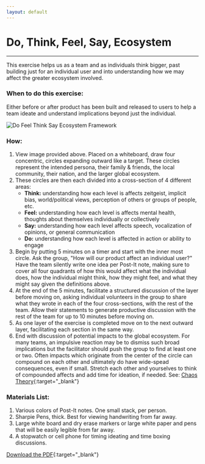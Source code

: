 ```yaml
---
layout: default
---
```


# Do, Think, Feel, Say, Ecosystem

* * *

This exercise helps us as a team and as individuals think bigger, past building just for an individual user and into understanding how we may affect the greater ecosystem involved.

### When to do this exercise: 

Either before or after product has been built and released to users to help a team ideate and understand implications beyond just the individual.

![Do Feel Think Say Ecosystem Framework](https://mkdale.github.com/ethics-frameworks/assets/img/DFTS-Ecosystem.jpg "five layer target image with four quadrants in on left right top and bottom")

### How: 

1. View image provided above. Placed on a whiteboard, draw four concentric, circles expanding outward like a target. These circles represent the intended persona, their family & friends, the local community, their nation, and the larger global ecosystem. 
2. These circles are then each divided into a cross-section of 4 different areas: 
    * **Think:** understanding how each level is affects zeitgeist, implicit bias, world/political views, perception of others or groups of people, etc. 
    * **Feel:** understanding how each level is affects mental health, thoughts about themselves individually or collectively
    * **Say:** understanding how each level affects speech, vocalization of opinions, or general communication
    * **Do:** understanding how each level is affected in action or ability to engage
3. Begin by putting 5 minutes on a timer and start with the inner most circle. Ask the group, "How will our product affect an individual user?" Have the team silently write one idea per Post-It note, making sure to cover all four quadrants of how this would affect what the individual does, how the individual might think, how they might feel, and what they might say given the definitions above.
4. At the end of the 5 minutes, facilitate a structured discussion of the layer before moving on, asking individual volunteers in the group to share what they wrote in each of the four cross-sections, with the rest of the team. Allow their statements to generate productive discussion with the rest of the team for up to 10 minutes before moving on.  
5. As one layer of the exercise is completed move on to the next outward layer, facilitating each section in the same way. 
6. End with discussion of potential impacts to the global ecosystem. For many teams, an impulsive reaction may be to dismiss such broad implications but the facilitator should push the group to find at least one or two. Often impacts which originate from the center of the circle can compound on each other and ultimately do have wide-spead consequences, even if small. Stretch each other and yourselves to think of compounded affects and add time for ideation, if needed. See: 
[Chaos Theory](https://en.wikipedia.org/wiki/Chaos_theory){:target="_blank"}

### Materials List:
1. Various colors of Post-It notes. One small stack, per person.
2. Sharpie Pens, thick. Best for viewing handwriting from far away.
3. Large white board and dry erase markers or large white paper and pens that will be easily legible from far away.
4. A stopwatch or cell phone for timing ideating and time boxing discussions.

[Download the PDF](https://mkdale.github.com/ethics-frameworks/assets/pdfs/Do-Think-Feel-Say.pdf "Do Think Feel Say download pdf"){:target="_blank"}